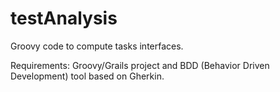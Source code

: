 # testAnalysis

Groovy code to compute tasks interfaces.

Requirements: Groovy/Grails project and BDD (Behavior Driven Development) tool based on Gherkin.
